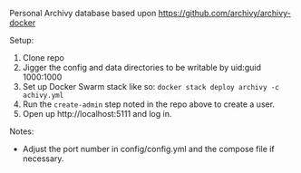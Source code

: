 Personal Archivy database based upon https://github.com/archivy/archivy-docker

Setup:

1. Clone repo
1. Jigger the config and data directories to be writable by uid:guid 1000:1000
1. Set up Docker Swarm stack like so: `docker stack deploy archivy -c achivy.yml`
1. Run the `create-admin` step noted in the repo above to create a user.
1. Open up http://localhost:5111 and log in.

Notes:

* Adjust the port number in config/config.yml and the compose file if necessary.
